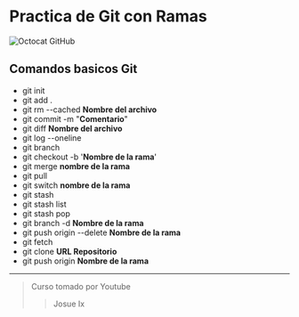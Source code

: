 # Practica de Git con Ramas

![Octocat GitHub](https://octodex.github.com/images/Terracottocat_Single.png)

 ## Comandos basicos Git
 

 - git init
 - git add .
 - git rm --cached **Nombre del archivo**
 - git commit -m "**Comentario**"
 - git diff **Nombre del archivo**
 - git log --oneline
 - git branch
 - git checkout -b '**Nombre de la rama**'
 - git merge **nombre de la rama**
 - git pull
 - git switch **nombre de la rama**
 - git stash
 - git stash list
 - git stash pop
 - git branch -d **Nombre de la rama**
 - git push origin --delete **Nombre de la rama**
 - git fetch
 - git clone **URL Repositorio**
 - git push origin **Nombre de la rama**

---
> Curso tomado por Youtube
> > Josue Ix
